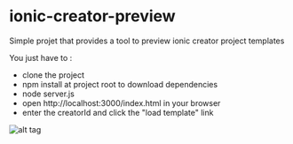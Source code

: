 ionic-creator-preview
=====================

Simple projet that provides a tool to preview ionic creator project templates

You just have to :
- clone the project
- npm install at project root to download dependencies
- node server.js
- open http://localhost:3000/index.html in your browser
- enter the creatorId and click the "load template" link

![alt tag](http://snag.gy/tyndF.jpg)
